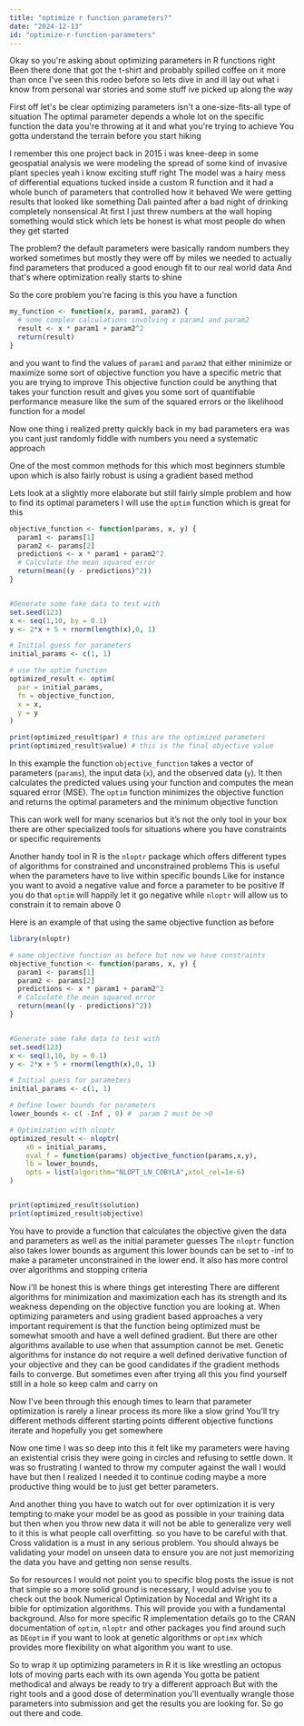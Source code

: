 ```yaml
---
title: "optimize r function parameters?"
date: "2024-12-13"
id: "optimize-r-function-parameters"
---
```


Okay so you're asking about optimizing parameters in R functions right Been there done that got the t-shirt and probably spilled coffee on it more than once I've seen this rodeo before so lets dive in and ill lay out what i know from personal war stories and some stuff ive picked up along the way

First off let's be clear optimizing parameters isn't a one-size-fits-all type of situation The optimal parameter depends a whole lot on the specific function the data you're throwing at it and what you're trying to achieve You gotta understand the terrain before you start hiking

I remember this one project back in 2015 i was knee-deep in some geospatial analysis we were modeling the spread of some kind of invasive plant species yeah i know exciting stuff right The model was a hairy mess of differential equations tucked inside a custom R function and it had a whole bunch of parameters that controlled how it behaved We were getting results that looked like something Dali painted after a bad night of drinking completely nonsensical At first I just threw numbers at the wall hoping something would stick which lets be honest is what most people do when they get started

The problem? the default parameters were basically random numbers they worked sometimes but mostly they were off by miles we needed to actually find parameters that produced a good enough fit to our real world data And that's where optimization really starts to shine

So the core problem you're facing is this you have a function

```R
my_function <- function(x, param1, param2) {
  # some complex calculations involving x param1 and param2
  result <- x * param1 + param2^2
  return(result)
}
```

and you want to find the values of `param1` and `param2` that either minimize or maximize some sort of objective function you have a specific metric that you are trying to improve This objective function could be anything that takes your function result and gives you some sort of quantifiable performance measure like the sum of the squared errors or the likelihood function for a model

Now one thing i realized pretty quickly back in my bad parameters era was you cant just randomly fiddle with numbers you need a systematic approach

One of the most common methods for this which most beginners stumble upon which is also fairly robust is using a gradient based method

Lets look at a slightly more elaborate but still fairly simple problem and how to find its optimal parameters I will use the `optim` function which is great for this

```R
objective_function <- function(params, x, y) {
  param1 <- params[1]
  param2 <- params[2]
  predictions <- x * param1 + param2^2
  # Calculate the mean squared error
  return(mean((y - predictions)^2))
}


#Generate some fake data to test with
set.seed(123)
x <- seq(1,10, by = 0.1)
y <- 2*x + 5 + rnorm(length(x),0, 1)

# Initial guess for parameters
initial_params <- c(1, 1)

# use the optim function
optimized_result <- optim(
  par = initial_params,
  fn = objective_function,
  x = x,
  y = y
)

print(optimized_result$par) # this are the optimized parameters
print(optimized_result$value) # this is the final objective value
```

In this example the function `objective_function` takes a vector of parameters (`params`), the input data (`x`), and the observed data (`y`). It then calculates the predicted values using your function and computes the mean squared error (MSE). The `optim` function minimizes the objective function and returns the optimal parameters and the minimum objective function

This can work well for many scenarios but it’s not the only tool in your box there are other specialized tools for situations where you have constraints or specific requirements

Another handy tool in R is the `nloptr` package which offers different types of algorithms for constrained and unconstrained problems This is useful when the parameters have to live within specific bounds Like for instance you want to avoid a negative value and force a parameter to be positive If you do that `optim` will happily let it go negative while `nloptr` will allow us to constrain it to remain above 0

Here is an example of that using the same objective function as before

```R
library(nloptr)

# same objective function as before but now we have constraints
objective_function <- function(params, x, y) {
  param1 <- params[1]
  param2 <- params[2]
  predictions <- x * param1 + param2^2
  # Calculate the mean squared error
  return(mean((y - predictions)^2))
}


#Generate some fake data to test with
set.seed(123)
x <- seq(1,10, by = 0.1)
y <- 2*x + 5 + rnorm(length(x),0, 1)

# Initial guess for parameters
initial_params <- c(1, 1)

# Define lower bounds for parameters
lower_bounds <- c( -Inf , 0) #  param 2 must be >0

# Optimization with nloptr
optimized_result <- nloptr(
    x0 = initial_params,
    eval_f = function(params) objective_function(params,x,y),
    lb = lower_bounds,
    opts = list(algorithm="NLOPT_LN_COBYLA",xtol_rel=1e-6)
)


print(optimized_result$solution)
print(optimized_result$objective)

```
You have to provide a function that calculates the objective given the data and parameters as well as the initial parameter guesses The `nloptr` function also takes lower bounds as argument this lower bounds can be set to -inf to make a parameter unconstrained in the lower end. It also has more control over algorithms and stopping criteria

Now i'll be honest this is where things get interesting There are different algorithms for minimization and maximization each has its strength and its weakness depending on the objective function you are looking at. When optimizing parameters and using gradient based approaches a very important requirement is that the function being optimized must be somewhat smooth and have a well defined gradient. But there are other algorithms available to use when that assumption cannot be met. Genetic algorithms for instance do not require a well defined derivative function of your objective and they can be good candidates if the gradient methods fails to converge. But sometimes even after trying all this you find yourself still in a hole so keep calm and carry on

Now I've been through this enough times to learn that parameter optimization is rarely a linear process its more like a slow grind You'll try different methods different starting points different objective functions iterate and hopefully you get somewhere

Now one time I was so deep into this it felt like my parameters were having an existential crisis they were going in circles and refusing to settle down. It was so frustrating I wanted to throw my computer against the wall I would have but then I realized I needed it to continue coding maybe a more productive thing would be to just get better parameters.

And another thing you have to watch out for over optimization it is very tempting to make your model be as good as possible in your training data but then when you throw new data it will not be able to generalize very well to it this is what people call overfitting. so you have to be careful with that. Cross validation is a must in any serious problem. You should always be validating your model on unseen data to ensure you are not just memorizing the data you have and getting non sense results.

So for resources I would not point you to specific blog posts the issue is not that simple so a more solid ground is necessary, I would advise you to check out the book Numerical Optimization by Nocedal and Wright its a bible for optimization algorithms. This will provide you with a fundamental background. Also for more specific R implementation details go to the CRAN documentation of `optim`, `nloptr` and other packages you find around such as `DEoptim` if you want to look at genetic algorithms or `optimx` which provides more flexibility on what algorithm you want to use.

So to wrap it up optimizing parameters in R it is like wrestling an octopus lots of moving parts each with its own agenda You gotta be patient methodical and always be ready to try a different approach But with the right tools and a good dose of determination you'll eventually wrangle those parameters into submission and get the results you are looking for. So go out there and code.
